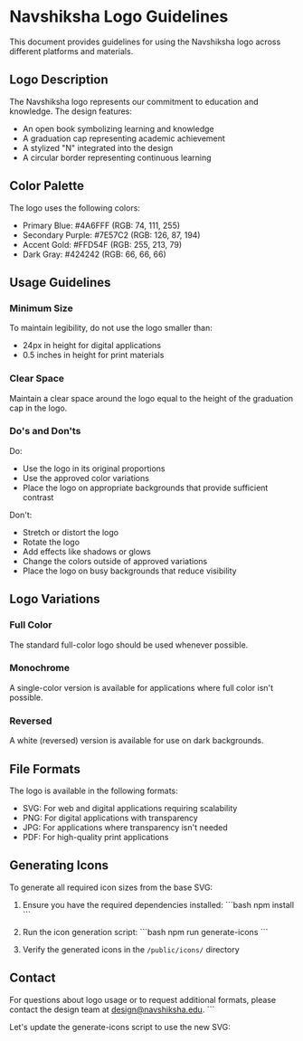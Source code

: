 # Navshiksha Logo Guidelines

This document provides guidelines for using the Navshiksha logo across different platforms and materials.

## Logo Description

The Navshiksha logo represents our commitment to education and knowledge. The design features:

- An open book symbolizing learning and knowledge
- A graduation cap representing academic achievement
- A stylized "N" integrated into the design
- A circular border representing continuous learning

## Color Palette

The logo uses the following colors:

- Primary Blue: #4A6FFF (RGB: 74, 111, 255)
- Secondary Purple: #7E57C2 (RGB: 126, 87, 194)
- Accent Gold: #FFD54F (RGB: 255, 213, 79)
- Dark Gray: #424242 (RGB: 66, 66, 66)

## Usage Guidelines

### Minimum Size

To maintain legibility, do not use the logo smaller than:
- 24px in height for digital applications
- 0.5 inches in height for print materials

### Clear Space

Maintain a clear space around the logo equal to the height of the graduation cap in the logo.

### Do's and Don'ts

Do:
- Use the logo in its original proportions
- Use the approved color variations
- Place the logo on appropriate backgrounds that provide sufficient contrast

Don't:
- Stretch or distort the logo
- Rotate the logo
- Add effects like shadows or glows
- Change the colors outside of approved variations
- Place the logo on busy backgrounds that reduce visibility

## Logo Variations

### Full Color

The standard full-color logo should be used whenever possible.

### Monochrome

A single-color version is available for applications where full color isn't possible.

### Reversed

A white (reversed) version is available for use on dark backgrounds.

## File Formats

The logo is available in the following formats:

- SVG: For web and digital applications requiring scalability
- PNG: For digital applications with transparency
- JPG: For applications where transparency isn't needed
- PDF: For high-quality print applications

## Generating Icons

To generate all required icon sizes from the base SVG:

1. Ensure you have the required dependencies installed:
   \`\`\`bash
   npm install
   \`\`\`

2. Run the icon generation script:
   \`\`\`bash
   npm run generate-icons
   \`\`\`

3. Verify the generated icons in the `/public/icons/` directory

## Contact

For questions about logo usage or to request additional formats, please contact the design team at design@navshiksha.edu.
\`\`\`

Let's update the generate-icons script to use the new SVG:
